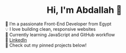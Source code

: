 <h1 align="center">Hi, I'm Abdallah 👋</h1>

🌱 I’m a passionate Front-End Developer from Egypt  
💡 I love building clean, responsive websites  
🎯 Currently learning JavaScript and GitHub workflow  
🔗 [LinkedIn](www.linkedin.com/in/abdallah-asdev)  
🚀 Check out my pinned projects below!
